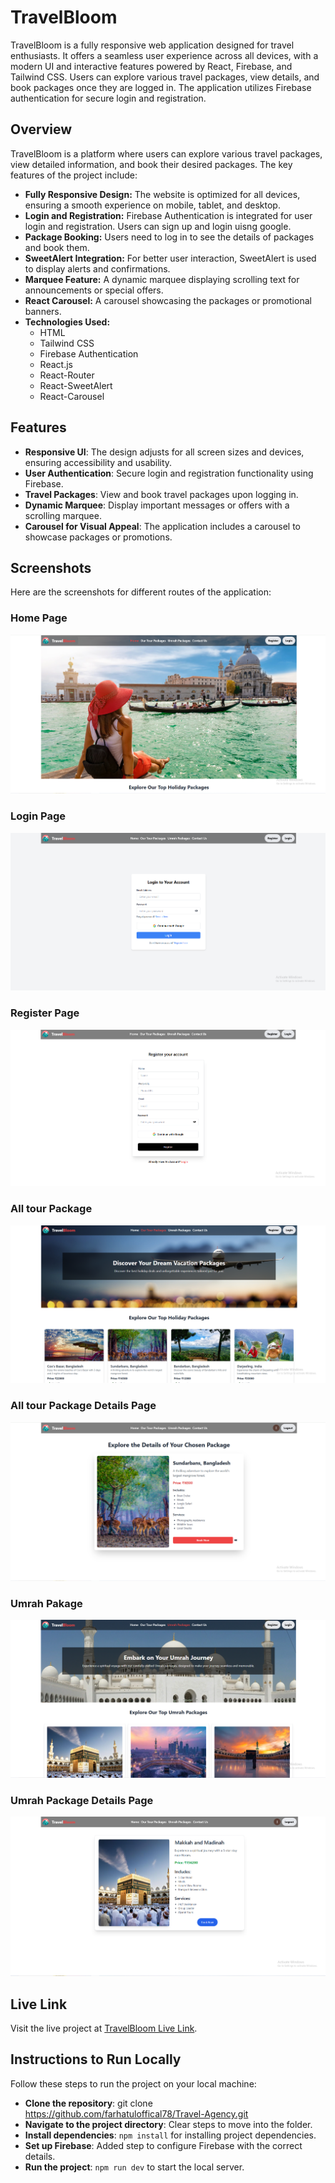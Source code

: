 # TravelBloom

TravelBloom is a fully responsive web application designed for travel enthusiasts. It offers a seamless user experience across all devices, with a modern UI and interactive features powered by React, Firebase, and Tailwind CSS. Users can explore various travel packages, view details, and book packages once they are logged in. The application utilizes Firebase authentication for secure login and registration.

## Overview

TravelBloom is a platform where users can explore various travel packages, view detailed information, and book their desired packages. The key features of the project include:

- **Fully Responsive Design:** The website is optimized for all devices, ensuring a smooth experience on mobile, tablet, and desktop.
- **Login and Registration:** Firebase Authentication is integrated for user login and registration. Users can sign up and login uisng google.
- **Package Booking:** Users need to log in to see the details of packages and book them.
- **SweetAlert Integration:** For better user interaction, SweetAlert is used to display alerts and confirmations.
- **Marquee Feature:** A dynamic marquee displaying scrolling text for announcements or special offers.
- **React Carousel:** A carousel showcasing the packages or promotional banners.
- **Technologies Used:**
  - HTML
  - Tailwind CSS
  - Firebase Authentication
  - React.js
  - React-Router
  - React-SweetAlert
  - React-Carousel

## Features

- **Responsive UI**: The design adjusts for all screen sizes and devices, ensuring accessibility and usability.
- **User Authentication**: Secure login and registration functionality using Firebase.
- **Travel Packages**: View and book travel packages upon logging in.
- **Dynamic Marquee**: Display important messages or offers with a scrolling marquee.
- **Carousel for Visual Appeal**: The application includes a carousel to showcase packages or promotions.

## Screenshots

Here are the screenshots for different routes of the application:

### Home Page
![Home Page](./src/assets/homepage.png)

### Login Page
![Login Page](./src/assets/register.png)

### Register Page
![Register Page](./src/assets/login.png)

### All tour Package
![ALL tour Pakage Page](./src/assets/allpakage.png)

### All tour Package Details Page
![All tour Package Details Page](./src/assets/details.png)

### Umrah Pakage
![Umrah Pakage](./src/assets/umrah.png)

### Umrah Package Details Page
![Umrah Package Details Page](./src/assets/detailsofumrah.png)


## Live Link

Visit the live project at [TravelBloom Live Link](https://travelproject-fee52.web.app/).

## Instructions to Run Locally

Follow these steps to run the project on your local machine:

- **Clone the repository**: git clone https://github.com/farhatuloffical78/Travel-Agency.git
- **Navigate to the project directory**: Clear steps to move into the folder.
- **Install dependencies**: `npm install` for installing project dependencies.
- **Set up Firebase**: Added step to configure Firebase with the correct details.
- **Run the project**: `npm run dev` to start the local server.

